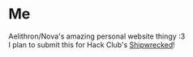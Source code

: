 # Me
Aelithron/Nova's amazing personal website thingy :3 \
I plan to submit this for Hack Club's [Shipwrecked](https://shipwrecked.hackclub.com)!